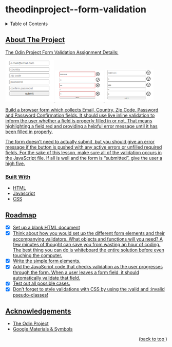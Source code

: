 # theodinproject--form-validation
<a name="readme-top"></a>
<details>
    <summary>Table of Contents</summary>
    <ol>
        <li>
            <a href="#about-the-project">About the Project</a>
            <ul>
                <li><a href="#built-width">Built With</li>
            </ul>
        </li>
        <li><a href="#roadmap">Roadmap</li>
        <li><a href="#acknowledgements">Acknowledgements</li>
    </ol>
</details>

## About The Project
The Odin Project Form Validation Assignment Details:

<p float="left">
    <img src="/assets/example.png" width="30%" />
    <img src="/assets/example__invalid.png" width="30%" />
    <img src="/assets/example__valid.png" width="30%" />
</p>

Build a browser form which collects Email, Country, Zip Code, Password and Password Confirmation fields. It should use live inline validation to inform the user whether a field is properly filled in or not. That means highlighting a field red and providing a helpful error message until it has been filled in properly.

The form doesn’t need to actually submit, but you should give an error message if the button is pushed with any active errors or unfilled required fields. For the sake of this lesson, make sure all of the validation occurs in the JavaScript file. If all is well and the form is “submitted”, give the user a high five.

### Built With
* HTML
* Javascript
* CSS

## Roadmap
- [x] Set up a blank HTML document
- [x] Think about how you would set up the different form elements and their accompanying validators. What objects and functions will you need? A few minutes of thought can save you from wasting an hour of coding. The best thing you can do is whiteboard the entire solution before even touching the computer.
- [x] Write the simple form elements.
- [x] Add the JavaScript code that checks validation as the user progresses through the form. When a user leaves a form field, it should automatically validate that field.
- [x] Test out all possible cases.
- [x] Don’t forget to style validations with CSS by using the :valid and :invalid pseudo-classes!

## Acknowledgements
* [The Odin Project](https://www.theodinproject.com/)
* [Google Materials & Symbols](fonts.google.com)
<p align="right">(<a href="#readme-top">back to top </a>)</p>